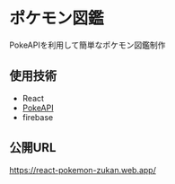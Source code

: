 # ポケモン図鑑
PokeAPIを利用して簡単なポケモン図鑑制作

## 使用技術
- React
- [PokeAPI](https://pokeapi.co/docs/v2)
- firebase

## 公開URL
https://react-pokemon-zukan.web.app/

